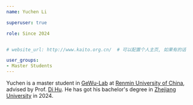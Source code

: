 ```yaml
---
name: Yuchen Li

superuser: true

role: Since 2024


# website_url: http://www.kaito.org.cn/  # 可以配置个人主页, 如果有的话

user_groups:
- Master Students
---
```

Yuchen is a master student in [GeWu-Lab](https://gewu-lab.github.io/) at [Renmin University of China](https://www.ruc.edu.cn/), advised by Prof. [Di Hu](https://dtaoo.github.io/). He has got his bachelor's degree in [Zhejiang University](https://www.zju.edu.cn/) in 2024.
